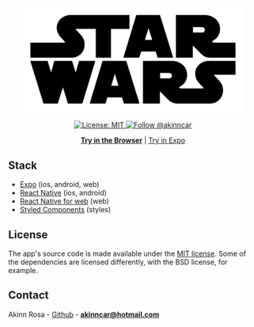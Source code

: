 <p align="center"> 
  <img style="max-width: 450px" src="./assets/header.png" href="https://expostarwars.netlify.com">
</p>

<p align="center"> 
  <a aria-label="" href="/LICENSE" target="_blank">
    <img alt="License: MIT" src="https://img.shields.io/badge/License-MIT-success.svg?style=flat-square&color=33CC12" target="_blank" />
  </a>

  <a aria-label="instagram" href="https://www.instagram.com/akinncar/" target="_blank">
    <img alt="Follow @akinncar" src="https://img.shields.io/twitter/follow/akinncar.svg?style=flat-square&label=Follow%20%40akinncar&logo=INSTAGRAM&logoColor=FFFFFF&labelColor=000&logoWidth=15&color=lightgray" />
  </a>
</p>

<p align="center">
  <a aria-label="try expo star wars" href="https://expostarwars.netlify.app/"><b>Try in the Browser</b></a>
 |
  <a aria-label="try in expo app" href="https://expo.io/@akinncar/expo-star-wars">Try in Expo</a>
</p>

## Stack

- [Expo](http://expo.io) (ios, android, web)
- [React Native](http://reactnative.dev/) (ios, android)
- [React Native for web](https://baconbrix.gitbook.io/react-native-web/) (web)
- [Styled Components](https://styled-components.com/) (styles)

## License

The app's source code is made available under the [MIT license](LICENSE). Some of the dependencies are licensed differently, with the BSD license, for example.

## Contact

Akinn Rosa - [Github](https://github.com/akinncar) - **[akinncar@hotmail.com](mailto:akinncar@hotmail.com)**
